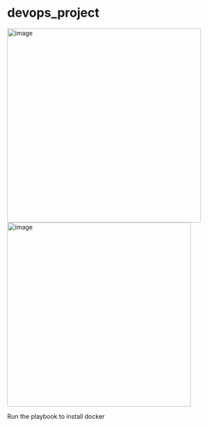 # devops_project
<img width="445" alt="image" src="https://github.com/ibtissame-oumahrir/devops_project/assets/85846353/d79059ef-9a6e-43ed-a0cc-362ff7b5a363">



<img width="422" alt="image" src="https://github.com/ibtissame-oumahrir/devops_project/assets/85846353/d195d852-881c-428a-9829-5df27061c7f0">

Run the playbook to install docker

